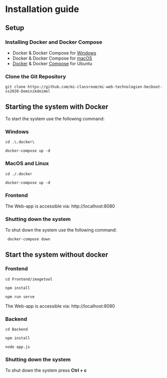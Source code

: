 # Installation guide 
## Setup 
### Installing Docker and Docker Compose
* Docker & Docker Compose for [Windows](https://docs.docker.com/docker-for-windows/install/)
* Docker & Docker Compose for [macOS](https://docs.docker.com/docker-for-mac/install/)
* [Docker](https://docs.docker.com/install/linux/docker-ce/ubuntu/) & Docker [Compose](https://docs.docker.com/compose/install/#install-compose) for Ubuntu
  
### Clone the Git Repository
`git clone https://github.com/mi-classroom/mi-web-technologien-beiboot-ss2020-Dominikdeimel`

## Starting the system with Docker
To start the system use the following command:

### Windows
    cd .\.docker\
        
    docker-compose up -d 
   
### MacOS and Linux
    cd ./.docker
        
    docker-compose up -d 
    
 ### Frontend
   The Web-app is accessible via: http://localhost:8080
    
  ### Shutting down the system
  To shut down the system use the following command:
    
     docker-compose down
    
## Start the system without docker

### Frontend
  ```cd Frontend/imagetool```
 
  ```npm install```
 
  ```npm run serve```
  
  The Web-app is accessible via: http://localhost:8080
  
### Backend
 ```cd Backend```
 
 ```npm install```
  
  ```node app.js```
  
### Shutting down the system
  To shut down the system press **Ctrl + c**
